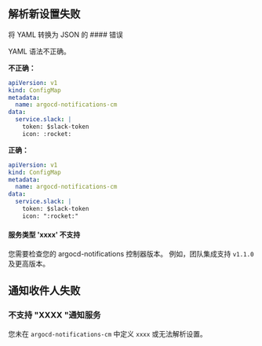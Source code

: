 <!-- TRANSLATED by md-translate -->
## 解析新设置失败

将 YAML 转换为 JSON 的 #### 错误

YAML 语法不正确。

**不正确：**

```yaml
apiVersion: v1
kind: ConfigMap
metadata:
  name: argocd-notifications-cm
data:
  service.slack: |
    token: $slack-token
    icon: :rocket:
```

**正确：**

```yaml
apiVersion: v1
kind: ConfigMap
metadata:
  name: argocd-notifications-cm
data:
  service.slack: |
    token: $slack-token
    icon: ":rocket:"
```

#### 服务类型 'xxxx' 不支持

您需要检查您的 argocd-notifications 控制器版本。 例如，团队集成支持 `v1.1.0` 及更高版本。

## 通知收件人失败

### 不支持 "XXXX "通知服务

您未在 `argocd-notifications-cm` 中定义 `xxxx` 或无法解析设置。
